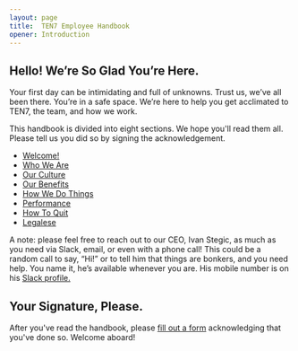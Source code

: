 ```yaml
---
layout: page
title:  TEN7 Employee Handbook
opener: Introduction
---
```


## Hello! We’re So Glad You’re Here.

Your first day can be intimidating and full of unknowns. Trust us, we’ve all been there. You’re in a safe space. We’re here to help you get acclimated to TEN7, the team, and how we work.

This handbook is divided into eight sections. We hope you'll read them all. Please tell us you did so by signing the acknowledgement.

* [Welcome!](/welcome.html)
* [Who We Are](/whoweare.html)
* [Our Culture](/ourculture.html)
* [Our Benefits](/ourbenefits.html)
* [How We Do Things](/howwedothings.html)
* [Performance](/performance.html)
* [How To Quit](/howtoquit.html)
* [Legalese](/legalese.html)

A note: please feel free to reach out to our CEO, Ivan Stegic, as much as you need via Slack, email, or even with a phone call! This could be a random call to say, “Hi!” or to tell him that things are bonkers, and you need help. You name it, he’s available whenever you are. His mobile number is on his [Slack profile.](https://ten7.slack.com/team/U02FLV1A0)

## Your Signature, Please.

After you've read the handbook, please [fill out a form](https://app.hellosign.com/s/e64684d6) acknowledging that you've done so. Welcome aboard!
